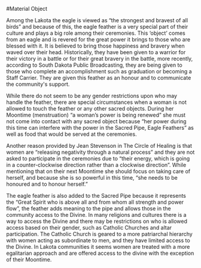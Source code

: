 

#Material Object

Among the Lakota the eagle is viewed as “the strongest and bravest of all birds” and because of this, the eagle feather is a very special part of their culture and plays a big role among their ceremonies. This ‘object’ comes from an eagle and is revered for the great power it brings to those who are blessed with it. It is believed to bring those happiness and bravery when waved over their head. Historically, they have been given to a warrior for their victory in a battle or for their great bravery in the battle, more recently, according to South Dakota Public Broadcasting, they are being given to those who complete an accomplishment such as graduation or becoming a Staff Carrier. They are given this feather as an honour and to communicate the community's support.

While there do not seem to be any gender restrictions upon who may handle the feather, there are special circumstances when a woman is not allowed to touch the feather or any other sacred objects. During her Moontime (menstruation) “a woman’s power is being renewed” she must not come into contact with any sacred object because “her power during this time can interfere with the power in the Sacred Pipe, Eagle Feathers” as well as food that would be served at the ceremonies.

Another reason provided by Jean Stevenson in The Circle of Healing is that women are “releasing negativity through a natural process” and they are not asked to participate in the ceremonies due to “their energy, which is going in a counter-clockwise direction rather than a clockwise direction”. While mentioning that on their next Moontime she should focus on taking care of herself, and because she is so powerful in this time, “she needs to be honoured and to honour herself.”  

The eagle feather is also added to the Sacred Pipe because it represents the “Great Spirit who is above all and from whom all strength and power flow”, the feather adds meaning to the pipe and allows those in the community access to the Divine. In many religions and cultures there is a way to access the Divine and there may be restrictions on who is allowed access based on their gender, such as Catholic Churches and altar participation. The Catholic Church is geared to a more patriarchal hierarchy with women acting as subordinate to men, and they have limited access to the Divine. In Lakota communities it seems women are treated with a more egalitarian approach and are offered access to the divine with the exception of their Moontime.  
